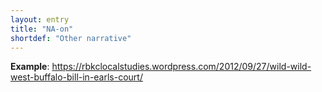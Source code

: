 ```yaml
---
layout: entry
title: "NA-on"
shortdef: "Other narrative"
---
```


**Example**: <https://rbkclocalstudies.wordpress.com/2012/09/27/wild-wild-west-buffalo-bill-in-earls-court/>

<!-- details -->

<!-- START GENERATED SCREENSHOT GALLERY -->
<!-- END GENERATED SCREENSHOT GALLERY -->
